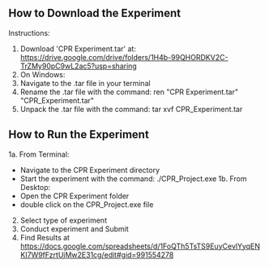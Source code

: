 ****How to Download the Experiment**** 
--------------------------------------------

Instructions: 
1. Download 'CPR Experiment.tar' at: https://drive.google.com/drive/folders/1H4b-99QHORDKV2C-TrZMy90pC9wL2ac5?usp=sharing
2. On Windows:
3. Navigate to the .tar file in your terminal
4. Rename the .tar file with the command: ren "CPR Experiment.tar" "CPR_Experiment.tar"
5. Unpack the .tar file with the command: tar xvf CPR_Experiment.tar


****How to Run the Experiment**** 
--------------------------------------------
1a. From Terminal:
  - Navigate to the CPR Experiment directory
  - Start the experiment with the command: ./CPR_Project.exe
1b. From Desktop:
  - Open the CPR Experiment folder
  - double click on the CPR_Project.exe file
2. Select type of experiment
3. Conduct experiment and Submit
4. Find Results at https://docs.google.com/spreadsheets/d/1FoQTh5TsTS9EuyCevlYyqENKI7W9fFzrtUjMw2E31cg/edit#gid=991554278 
